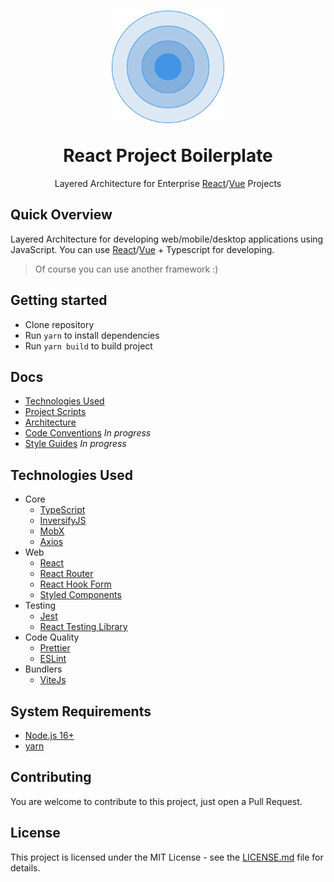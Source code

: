 <h1 align="center">
  <p align="center">
    <img src="./docs/icon.svg" width="180" height="180" alt="Layered Architecture Icon">
  </p>
  React Project Boilerplate
</h1>

<p align="center">
  Layered Architecture for Enterprise <a href="https://reactjs.org/">React</a>/<a href="https://vuejs.org/">Vue</a> Projects
</p>

## Quick Overview

Layered Architecture for developing web/mobile/desktop applications using JavaScript. You can use [React](https://reactjs.org/)/[Vue](https://vuejs.org/) + Typescript for developing.

> Of course you can use another framework :)

## Getting started

- Clone repository
- Run `yarn` to install dependencies
- Run `yarn build` to build project

## Docs

  - [Technologies Used](#technologies-used)
  - [Project Scripts](./docs/SCRIPTS.md "Project Scripts Documentation")
  - [Architecture](./docs/ARCHITECTURE.md "Project Architecture Documentation")
  - [Code Conventions](./docs/CODE_CONVENTIONS.md "Project Code Conventions") *In progress*
  - [Style Guides](./docs/CODE_CONVENTIONS.md "Project Code Conventions") *In progress*

## Technologies Used
- Core
  - [TypeScript](http://www.typescriptlang.org/)
  - [InversifyJS](https://github.com/inversify/InversifyJS)
  - [MobX](https://mobx.js.org/README.html)
  - [Axios](https://github.com/axios/axios)
- Web
  - [React](https://reactjs.org/)
  - [React Router](https://reactrouter.com/)
  - [React Hook Form](https://react-hook-form.com/)
  - [Styled Components](https://styled-components.com/)
- Testing
  - [Jest](https://jestjs.io)
  - [React Testing Library](https://testing-library.com/docs/react-testing-library/intro)
- Code Quality
  - [Prettier](https://prettier.io/)
  - [ESLint](https://eslint.org/)
- Bundlers
  - [ViteJs](https://vitejs.dev/)

## System Requirements
- [Node.js 16+](https://nodejs.org/en/download/)
- [yarn](https://yarnpkg.com/en)

## Contributing

You are welcome to contribute to this project, just open a Pull Request.

## License

This project is licensed under the MIT License - see the [LICENSE.md](LICENSE.md) file for details.